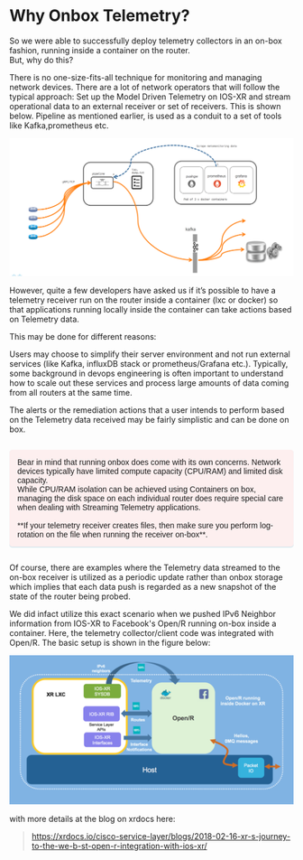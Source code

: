 # Why Onbox Telemetry?

So we were able to successfully deploy telemetry collectors in an on-box fashion, running inside a container on the router.   
But, why do this?   

There is no one-size-fits-all technique for monitoring and managing network devices. There are a lot of network operators that will follow the typical approach: Set up the Model Driven Telemetry on IOS-XR and stream operational data to an external receiver or set of receivers. This is shown below. Pipeline as mentioned earlier, is used as a conduit to a set of tools like Kafka,prometheus etc.

![deploy_pipeline](assets/images/deploy_pipeline.png)

However, quite a few developers have asked us if it’s possible to have a telemetry receiver run on the router inside a container (lxc or docker) so that applications running locally inside the container can take actions based on Telemetry data.

This may be done for different reasons:

Users may choose to simplify their server environment and not run external services (like
Kafka, influxDB stack or prometheus/Grafana etc.). Typically, some
background in devops engineering is often important to understand how to scale out these services and process large amounts of data coming from all routers at the same time.

The alerts or the remediation actions that a user intends to perform based on the Telemetry data received may be fairly simplistic and can be done on box.


<p style="margin: 2em 0 !important;padding: 1em;font-family: CiscoSans,Arial,Helvetica,sans-serif;font-size: 1em !important;text-indent: initial;background-color: #fdefef;border-radius: 5px;box-shadow: 0 1px 1px rgba(0,127,171,0.25);">
Bear in mind that running onbox does come with its own concerns. Network devices typically have limited compute capacity (CPU/RAM) and limited disk capacity. <br/>While CPU/RAM isolation can be achieved using Containers on box, managing the disk space on each individual router does require special care when dealing with Streaming Telemetry applications.
<br/><br/>
**If your telemetry receiver creates files, then make sure you perform log-rotation on the file when running the receiver on-box**.
</p>


Of course, there are examples where the Telemetry data streamed to the on-box receiver is utilized as a periodic update rather than onbox storage
which implies that each data push is regarded as a new snapshot of the state of the router being probed.

We did infact utilize this exact scenario when we pushed IPv6 Neighbor information from IOS-XR to Facebook's Open/R running on-box inside a container. Here, the telemetry collector/client code was integrated with Open/R. The basic setup is shown in the figure below:

[![openr-xr-docker](assets/images/openr_xr_docker.png)](assets/images/openr_xr_docker.png)

with more details at the blog on xrdocs here:


><https://xrdocs.io/cisco-service-layer/blogs/2018-02-16-xr-s-journey-to-the-we-b-st-open-r-integration-with-ios-xr/>
